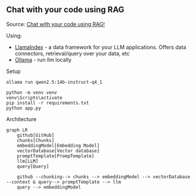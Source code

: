 ## Chat with your code using RAG

Source: [Chat with your code using RAG!](https://lightning.ai/lightning-ai/studios/chat-with-your-code-using-rag?section=featured&tab=overview)

Using: 
- [LlamaIndex](https://github.com/run-llama/llama_index) - a data framework for your LLM applications. Offers data connectors, retrieval/query over your data, etc
- [Ollama](https://github.com/ollama/ollama) - run llm locally

Setup

```
ollama run qwen2.5:14b-instruct-q4_1
```

```
python -m venv venv
venv\Scripts\activate
pip install -r requirements.txt
python app.py
```

Architecture
```mermaid
graph LR
    github[GitHub]
    chunks[Chunks]
    embeddingModel[Embedding Model]
    vectorDatabase[Vector database]
    promptTemplate[PrompTemplate]
    llm[LLM]
    query[Query]

    github --chunking--> chunks --> embeddingModel --> vectorDatabase --context & query--> promptTemplate --> llm
    query --> embeddingModel
```